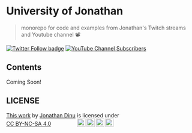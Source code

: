 # University of Jonathan

> monorepo for code and examples from Jonathan's Twitch streams and Youtube channel 📽

[![Twitter Follow badge](https://img.shields.io/twitter/follow/jonathandinu?color=%231DA1F2&label=%40jonathandinu&style=flat-square)](https://twitter.com/jonathandinu)
[![YouTube Channel Subscribers](https://img.shields.io/youtube/channel/subscribers/UCi0Hd3U6xb4V0ApUhAIfu9Q?color=%23FF0000&logo=youtube&style=flat-square)](https://www.youtube.com/channel/UCi0Hd3U6xb4V0ApUhAIfu9Q)

## Contents

Coming Soon!

<!-- |||||
|:--:|:--:|:--:|:--:|
||||| -->

## LICENSE

<p xmlns:cc="http://creativecommons.org/ns#" ><a rel="cc:attributionURL" href="https://github.com/jonathandinu/videos">This work</a> by <a rel="cc:attributionURL dct:creator" property="cc:attributionName" href="https://jonathandinu.com">Jonathan Dinu</a> is licensed under <a href="http://creativecommons.org/licenses/by-nc-sa/4.0/?ref=chooser-v1" target="_blank" rel="license noopener noreferrer" style="display:inline-block;">CC BY-NC-SA 4.0<img style="height:22px!important;margin-left:5em;vertical-align:text-bottom;" src="https://mirrors.creativecommons.org/presskit/icons/cc.svg?ref=chooser-v1"><img style="height:22px!important;margin-left:3px;vertical-align:text-bottom;" src="https://mirrors.creativecommons.org/presskit/icons/by.svg?ref=chooser-v1"><img style="height:22px!important;margin-left:3px;vertical-align:text-bottom;" src="https://mirrors.creativecommons.org/presskit/icons/nc.svg?ref=chooser-v1"><img style="height:22px!important;margin-left:3px;vertical-align:text-bottom;" src="https://mirrors.creativecommons.org/presskit/icons/sa.svg?ref=chooser-v1"></a></p>
